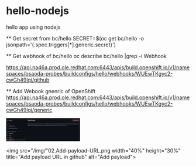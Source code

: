 # hello-nodejs
hello app using nodejs

** Get secret from bc/hello
SECRET=$(oc get bc/hello -o jsonpath='{.spec.triggers[*].generic.secret}')

** Get webhook of bc/hello
oc describe bc/hello |grep -i Webhook

https://api.na46a.prod.ole.redhat.com:6443/apis/build.openshift.io/v1/namespaces/bsaoda-probes/buildconfigs/hello/webhooks/WUEwTKgyc2-cwGh49lqj/github

** Add Webook gnenric of OpenShift
https://api.na46a.prod.ole.redhat.com:6443/apis/build.openshift.io/v1/namespaces/bsaoda-probes/buildconfigs/hello/webhooks/WUEwTKgyc2-cwGh49lqj/generic

<img src="/img/01-add-webhook.png" width="40%" height="30%" title="Add Webhook in github" alt="Add Webhook"></img>

<img src="/img/"02.Add-payload-URL.png width="40%" height="30%" title="Add payload URL in github" alt="Add payload"></img>
